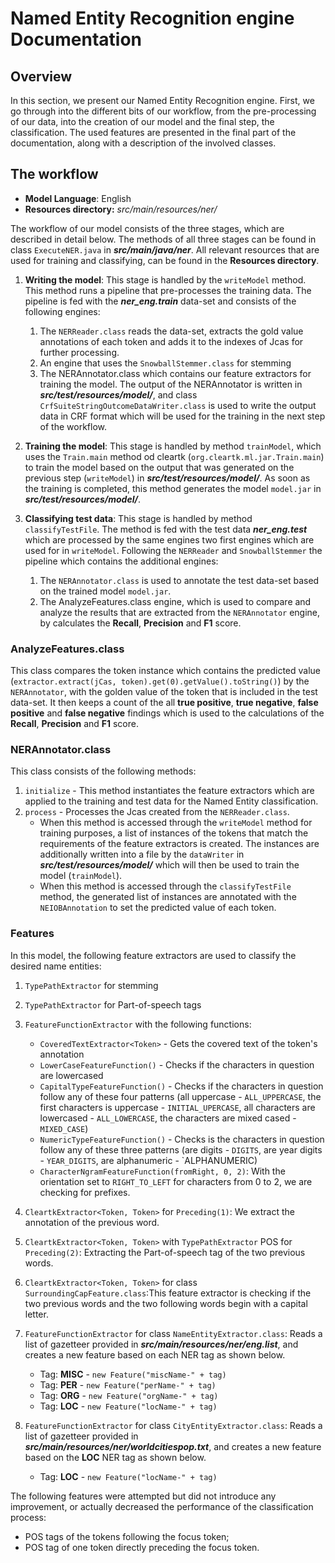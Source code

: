 # Named Entity Recognition engine Documentation

## Overview 

In this section, we present our Named Entity Recognition engine. First, we go through into the different bits of our workflow, from the pre-processing of our data, into the creation of our model and the final step, the classification. The used features are presented in the final part of the documentation, along with a description of the involved classes. 

## The workflow

* **Model Language**: English
* **Resources directory:** *src/main/resources/ner/*

The workflow of our model consists of the three stages, which are described in detail below. The methods of all three stages can be found in class `ExecuteNER.java` in ***src/main/java/ner***. All relevant resources that are used for training and classifying, can be found in the **Resources directory**.  

1. **Writing the model**: This stage is handled by the `writeModel` method. This method runs a pipeline that pre-processes the training data. The pipeline is fed with the ***ner_eng.train*** data-set and consists of the following engines: 
     1. The `NERReader.class` reads the data-set, extracts the gold value annotations of each token and adds it to the indexes of Jcas for further processing. 
     2. An engine that uses the `SnowballStemmer.class` for stemming 
     3. The NERAnnotator.class which contains our feature extractors for training the model. The output of the NERAnnotator is written in ***src/test/resources/model/***, and class `CrfSuiteStringOutcomeDataWriter.class` is used to write the output data in CRF format which will be used for the training in the next step of the workflow.  
2. **Training the model**: This stage is handled by method `trainModel`, which uses the `Train.main` method od cleartk (`org.cleartk.ml.jar.Train.main`) to train the model based on the output that was generated on the previous step (`writeModel`) in ***src/test/resources/model/***. As soon as the training is completed, this method generates the model `model.jar` in ***src/test/resources/model/***. 

3. **Classifying test data**: This stage is handled by method `classifyTestFile`. The method is fed with the test data ***ner_eng.test*** which are processed by the same engines two first engines which are used for in `writeModel`. Following the `NERReader` and `SnowballStemmer` the pipeline which contains the additional engines: 
    1. The `NERAnnotator.class` is used to annotate the test data-set based on the trained model `model.jar`. 
    2. The AnalyzeFeatures.class engine, which is used to compare and analyze the results that are extracted from the `NERAnnotator` engine, by calculates the **Recall**, **Precision** and **F1** score. 

### AnalyzeFeatures.class
This class compares the token instance which contains the predicted value (`extractor.extract(jCas, token).get(0).getValue().toString()`) by the `NERAnnotator`, with the golden value of the token that is included in the test data-set. It then keeps a count of the all **true positive**, **true negative**, **false positive** and **false negative** findings which is used to the calculations of the **Recall**, **Precision** and **F1** score.

### NERAnnotator.class
This class consists of the following methods: 
 1. `initialize` - This method instantiates the feature extractors which are applied to the training and test data for the Named Entity classification. 
 2. `process` - Processes the Jcas created from the `NERReader.class`. 
    * When this method is accessed through the `writeModel` method for training purposes, a list of instances of the tokens that match the requirements of the feature extractors is created. The instances are additionally written into a file by the `dataWriter` in ***src/test/resources/model/*** which will then be used to train the model (`trainModel`). 
    * When this method is accessed through the `classifyTestFile` method, the generated list of instances are annotated with the `NEIOBAnnotation` to set the predicted value of each token. 
     
### Features 

In this model, the following feature extractors are used to classify the desired name entities: 

1. `TypePathExtractor` for stemming 
2. `TypePathExtractor` for Part-of-speech tags
3. `FeatureFunctionExtractor` with the following functions: 
    * `CoveredTextExtractor<Token>` - Gets the covered text of the token's annotation 
    * `LowerCaseFeatureFunction()` - Checks if the characters in question are lowercased 
    * `CapitalTypeFeatureFunction()` - Checks if the characters in question follow any of these four patterns (all uppercase - `ALL_UPPERCASE`, the first characters is uppercase - `INITIAL_UPERCASE`, all characters are lowercased - `ALL_LOWERCASE`, the characters are mixed cased - `MIXED_CASE`)
    * `NumericTypeFeatureFunction()` - Checks is the characters in question follow any of these three patterns (are digits - `DIGITS`, are year digits - `YEAR_DIGITS`, are alphanumeric - `ALPHANUMERIC)
    * `CharacterNgramFeatureFunction(fromRight, 0, 2)`: With the orientation set to `RIGHT_TO_LEFT` for characters from 0 to 2, we are checking for prefixes.
4. `CleartkExtractor<Token, Token>` for `Preceding(1)`: We extract the annotation of the previous word.
5. `CleartkExtractor<Token, Token>`  with `TypePathExtractor` POS for `Preceding(2)`: Extracting the Part-of-speech tag of the two previous words.
6. `CleartkExtractor<Token, Token>` for class `SurroundingCapFeature.class`:This feature extractor is checking if the two previous words and the two following words begin with a capital letter. 
7. `FeatureFunctionExtractor` for class `NameEntityExtractor.class`: Reads a list of gazetteer provided in ***src/main/resources/ner/eng.list***, and creates a new feature based on each NER tag as shown below.
    * Tag: **MISC** - `new Feature("miscName-" + tag)`
    * Tag: **PER** - `new Feature("perName-" + tag)`
    * Tag: **ORG** - `new Feature("orgName-" + tag)`
    * Tag: **LOC** - `new Feature("locName-" + tag)`
    
8. `FeatureFunctionExtractor` for class `CityEntityExtractor.class`: Reads a list of gazetteer provided in ***src/main/resources/ner/worldcitiespop.txt***, and creates a new feature based on the **LOC** NER tag as shown below.
    * Tag: **LOC** - `new Feature("locName-" + tag)`
    
The following features were attempted but did not introduce any improvement, or actually decreased the performance of the classification process:
* POS tags of the tokens following the focus token;
* POS tag of one token directly preceding the focus token.    
